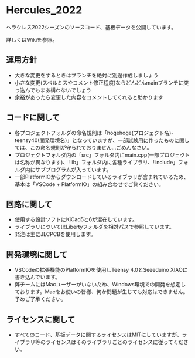 # Hercules_2022

ヘラクレス2022シーズンのソースコード、基板データを公開しています。

詳しくはWikiを参照。

## 運用方針

- 大きな変更をするときはブランチを絶対に別途作成しましょう
- 小さな変更(スペルミスやコメント修正程度)ならどんどんmainブランチに突っ込んでもまあ構わないでしょう
- 余裕があったら変更した内容をコメントしてくれると助かります

## コードに関して

- 各プロジェクトフォルダの命名規則は「hogehoge(プロジェクト名)-teensy40(開発環境名)」となっていますが、一部試験用に作ったものに関しては、この命名規則が守られておりません...ごめんなさい。
- プロジェクトフォルダ内の「src」フォルダ内にmain.cpp(一部プロジェクトは名称が異なります)、「lib」フォルダ内に各種ライブラリ、「include」フォルダ内にサブプログラムが入っています。
- 一部PlatformIOからダウンロードしているライブラリが含まれているため、基本は「VSCode + PlatformIO」の組み合わせでご覧ください。

## 回路に関して

- 使用する設計ソフトにKiCad5と6が混在しています。
- ライブラリについてはLibertyフォルダを相対パスで参照しています。
- 発注は主にJLCPCBを使用します。

## 開発環境に関して

- VSCodeの拡張機能のPlatformIOを使用しTeensy 4.0とSeeeduino XIAOに書き込んでいます。
- 弊チームにはMacユーザーがいないため、Windows環境での開発を想定しております。Macをお使いの皆様、何か問題が生じても対応はできません。予めご了承ください。

## ライセンスに関して

- すべてのコード、基板データに関するライセンスはMITにしていますが、ライブラリ等のライセンスはそのライブラリごとのライセンスに従ってください。
